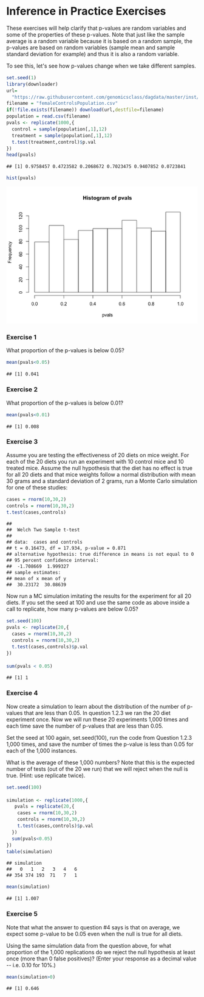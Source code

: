 Inference in Practice Exercises
================

These exercises will help clarify that p-values are random variables and some of the properties of these p-values. Note that just like the sample average is a random variable because it is based on a random sample, the p-values are based on random variables (sample mean and sample standard deviation for example) and thus it is also a random variable.

To see this, let's see how p-values change when we take different samples.

``` r
set.seed(1)
library(downloader)
url=
  "https://raw.githubusercontent.com/genomicsclass/dagdata/master/inst/extdata/femaleControlsPopulation.csv"
filename = "femaleControlsPopulation.csv"
if(!file.exists(filename)) download(url,destfile=filename)
population = read.csv(filename)
pvals <- replicate(1000,{
  control = sample(population[,1],12)
  treatment = sample(population[,1],12)
  t.test(treatment,control)$p.val
})
head(pvals)
```

    ## [1] 0.9758457 0.4723582 0.2068672 0.7023475 0.9407852 0.0723841

``` r
hist(pvals)
```

![](5._Inference_in_Practice_files/figure-markdown_github/unnamed-chunk-1-1.png)

### Exercise 1

What proportion of the p-values is below 0.05?

``` r
mean(pvals<0.05)
```

    ## [1] 0.041

### Exercise 2

What proportion of the p-values is below 0.01?

``` r
mean(pvals<0.01)
```

    ## [1] 0.008

### Exercise 3

Assume you are testing the effectiveness of 20 diets on mice weight. For each of the 20 diets you run an experiment with 10 control mice and 10 treated mice. Assume the null hypothesis that the diet has no effect is true for all 20 diets and that mice weights follow a normal distribution with mean 30 grams and a standard deviation of 2 grams, run a Monte Carlo simulation for one of these studies:

``` r
cases = rnorm(10,30,2)
controls = rnorm(10,30,2)
t.test(cases,controls)
```

    ## 
    ##  Welch Two Sample t-test
    ## 
    ## data:  cases and controls
    ## t = 0.16473, df = 17.934, p-value = 0.871
    ## alternative hypothesis: true difference in means is not equal to 0
    ## 95 percent confidence interval:
    ##  -1.708669  1.999327
    ## sample estimates:
    ## mean of x mean of y 
    ##  30.23172  30.08639

Now run a MC simulation imitating the results for the experiment for all 20 diets. If you set the seed at 100 and use the same code as above inside a call to replicate, how many p-values are below 0.05?

``` r
set.seed(100)
pvals <- replicate(20,{
  cases = rnorm(10,30,2)
  controls = rnorm(10,30,2)
  t.test(cases,controls)$p.val
})

sum(pvals < 0.05)
```

    ## [1] 1

### Exercise 4

Now create a simulation to learn about the distribution of the number of p-values that are less than 0.05. In question 1.2.3 we ran the 20 diet experiment once. Now we will run these 20 experiments 1,000 times and each time save the number of p-values that are less than 0.05.

Set the seed at 100 again, set.seed(100), run the code from Question 1.2.3 1,000 times, and save the number of times the p-value is less than 0.05 for each of the 1,000 instances.

What is the average of these 1,000 numbers? Note that this is the expected number of tests (out of the 20 we run) that we will reject when the null is true. (Hint: use replicate twice).

``` r
set.seed(100)

simulation <- replicate(1000,{
   pvals = replicate(20,{
    cases = rnorm(10,30,2)
    controls = rnorm(10,30,2)
    t.test(cases,controls)$p.val
  })
  sum(pvals<0.05)
})
table(simulation)
```

    ## simulation
    ##   0   1   2   3   4   6 
    ## 354 374 193  71   7   1

``` r
mean(simulation)
```

    ## [1] 1.007

### Exercise 5

Note that what the answer to question \#4 says is that on average, we expect some p-value to be 0.05 even when the null is true for all diets.

Using the same simulation data from the question above, for what proportion of the 1,000 replications do we reject the null hypothesis at least once (more than 0 false positives)? (Enter your response as a decimal value -- i.e. 0.10 for 10%.)

``` r
mean(simulation>0)
```

    ## [1] 0.646
